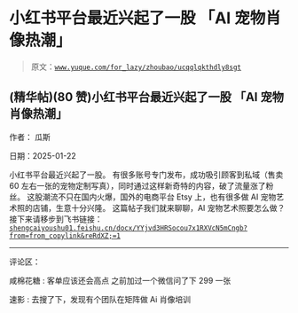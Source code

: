 # 小红书平台最近兴起了一股 「AI 宠物肖像热潮」

> 原文：[`www.yuque.com/for_lazy/zhoubao/ucqqlqkthdly8sgt`](https://www.yuque.com/for_lazy/zhoubao/ucqqlqkthdly8sgt)

## (精华帖)(80 赞)小红书平台最近兴起了一股 「AI 宠物肖像热潮」

作者： 瓜斯

日期：2025-01-22

小红书平台最近兴起了一股。 有很多账号专门发布，成功吸引顾客到私域（售卖 60 左右一张的宠物定制写真），同时通过这样新奇特的内容，破了流量涨了粉丝。
这股潮流不只在国内火爆，国外的电商平台 Etsy 上，也有很多做 AI 宠物艺术照的店铺，生意十分兴隆。 这篇帖子我们就来聊聊，AI
宠物艺术照要怎么做？接下来请移步到飞书链接：[`shengcaiyoushu01.feishu.cn/docx/YYjvd3HRSocou7x1RXVcN5mCngb?from=from_copylink&reRdXZ;=1`](https://shengcaiyoushu01.feishu.cn/docx/YYjvd3HRSocou7x1RXVcN5mCngb?from=from_copylink&reRdXZ;=1)

* * *

评论区：

咸棉花糖 : 客单应该还会高点 之前加过一个微信问了下 299 一张

速影 : 去搜了下，发现有个团队在矩阵做 Ai 肖像培训